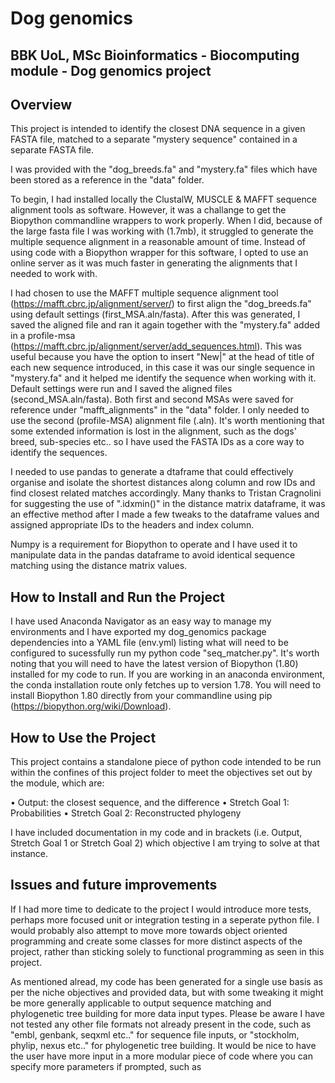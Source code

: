 # Dog genomics 

## BBK UoL, MSc Bioinformatics - Biocomputing module - Dog genomics project

## Overview

This project is intended to identify the closest DNA sequence in a given FASTA file, matched to a separate "mystery sequence" contained in a separate FASTA file.

I was provided with the "dog_breeds.fa" and "mystery.fa" files which have been stored as a reference in the "data" folder. 

To begin, I had installed locally the ClustalW, MUSCLE & MAFFT sequence alignment tools as software. However, it was a challange to get the Biopython commandline wrappers to work properly. When I did, because of the large fasta file I was working with (1.7mb), it struggled to generate the multiple sequence alignment in a reasonable amount of time. Instead of using code with a Biopython wrapper for this software, I opted to use an online server as it was much faster in generating the alignments that I needed to work with.

I had chosen to use the MAFFT multiple sequence alignment tool (https://mafft.cbrc.jp/alignment/server/) to first align the "dog_breeds.fa" using default settings (first_MSA.aln/fasta). After this was generated, I saved the aligned file and ran it again together with the "mystery.fa" added in a profile-msa (https://mafft.cbrc.jp/alignment/server/add_sequences.html). This was useful because you have the option to insert "New|" at the head of title of each new sequence introduced, in this case it was our single sequence in "mystery.fa" and it helped me identify the sequence when working with it. Default settings were run and I saved the aligned files (second_MSA.aln/fasta). Both first and second MSAs were saved for reference under "mafft_alignments" in the "data" folder. I only needed to use the second (profile-MSA) alignment file (.aln). It's worth mentioning that some extended information is lost in the alignment, such as the dogs' breed, sub-species etc.. so I have used the FASTA IDs as a core way to identify the sequences.

I needed to use pandas to generate a dtaframe that could effectively organise and isolate the shortest distances along column and row IDs and find closest related matches accordingly. Many thanks to Tristan Cragnolini for suggesting the use of ".idxmin()" in the distance matrix dataframe, it was an effective method after I made a few tweaks to the dataframe values and assigned appropriate IDs to the headers and index column.

Numpy is a requirement for Biopython to operate and I have used it to manipulate data in the pandas dataframe to avoid identical sequence matching using the distance matrix values.

## How to Install and Run the Project

I have used Anaconda Navigator as an easy way to manage my environments and I have exported my dog_genomics package dependencies into a YAML file (env.yml) listing what will need to be configured to sucessfully run my python code "seq_matcher.py". It's worth noting that you will need to have the latest version of Biopython (1.80) installed for my code to run. If you are working in an anaconda environment, the conda installation route only fetches up to version 1.78. You will need to install Biopython 1.80 directly from your commandline using pip (https://biopython.org/wiki/Download). 


## How to Use the Project

This project contains a standalone piece of python code intended to be run within the confines of this project folder to meet the objectives set out by the module, which are:

• Output: the closest sequence, and the difference
• Stretch Goal 1: Probabilities
• Stretch Goal 2: Reconstructed phylogeny

I have included documentation in my code and in brackets (i.e. Output, Stretch Goal 1 or Stretch Goal 2) which objective I am trying to solve at that instance. 


## Issues and future improvements

If I had more time to dedicate to the project I would introduce more tests, perhaps more focused unit or integration testing in a seperate python file. I would probably also attempt to move more towards object oriented programming and create some classes for more distinct aspects of the project, rather than sticking solely to functional programming as seen in this project. 

As mentioned alread, my code has been generated for a single use basis as per the niche objectives and provided data, but with some tweaking it might be more generally applicable to output sequence matching and phylogenetic tree building for more data input types. Please be aware I have not tested any other file formats not already present in the code, such as "embl, genbank, seqxml etc.." for sequence file inputs, or "stockholm, phylip, nexus etc.." for phylogenetic tree building. It would be nice to have the user have more input in a more modular piece of code where you can specify more parameters if prompted, such as 

